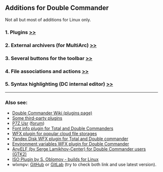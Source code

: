 Additions for Double Commander
------------------------------

Not all but most of additions for Linux only.

### 1. Plugins [>>](plugins.md)

### 2. External archivers (for MultiArc) [>>](multiarc.ini.md)

### 3. Several buttons for the toolbar [>>](buttons.md)

### 4. File associations and actions [>>](extassoc.xml.md)

### 5. Syntax highlighting (DC internal editor) [>>](highlighters)

---
### Also see:
- [Double Commander Wiki (plugins page)](https://github.com/doublecmd/doublecmd/wiki/Plugins)<br>
- [Some third-party plugins](https://github.com/doublecmd/plugins)<br>
- [P7Z Usr](https://github.com/ikk00/p7z-usr) ([forum](https://doublecmd.sourceforge.io/forum/viewtopic.php?f=5&t=3339))<br>
- [Font info plugin for Total and Double Commanders](https://github.com/danpla/wdx_fontinfo)<br>
- [WFX plugin for popular cloud file storages](https://github.com/ivanenko/cloud_storage)<br>
- [Yandex Disk WFX plugin for Total and Double commander](https://github.com/ivanenko/ydisk_commander)<br>
- [Environment variables WFX plugin for Double Commander](https://github.com/ivanenko/env_vars_commander)<br>
- [AnyELF (by Serge Lamikhov-Center) for Double Commander users (GTK2)](https://github.com/Pasha-From-Russia/AnyELF-for-Double-Commander)<br>
- [ISO Plugin by S. Oblomov - builds for Linux](https://doublecmd.sourceforge.io/forum/viewtopic.php?f=5&t=3226)<br>
- wlxmpv: [GitHub](https://github.com/bayarookie/wlxmpv) or [GitLab](https://gitlab.com/bayarookie/wlxmpv) (try to check both link and use latest version).
